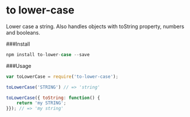 to lower-case
===========

Lower case a string. Also handles objects with toString property, numbers and booleans.

###Install
```javascript
npm install to-lower-case --save
```

###Usage
```javascript
var toLowerCase = require('to-lower-case');

toLowerCase('STRING') // => 'string'

toLowerCase({ toString: function() {
    return 'my STRING';
}}); // => 'my string'
```
